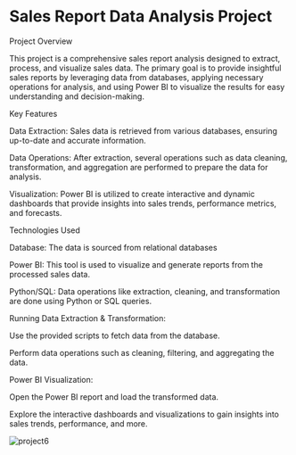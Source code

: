   # Sales Report Data Analysis Project

  Project Overview

This project is a comprehensive sales report analysis designed to extract, process, and visualize sales data. The primary goal is to provide insightful sales reports by leveraging data from databases, applying necessary operations for analysis, and using Power BI to visualize the results for easy understanding and decision-making.

Key Features

Data Extraction: Sales data is retrieved from various databases, ensuring up-to-date and accurate information.

Data Operations: After extraction, several operations such as data cleaning, transformation, and aggregation are performed to prepare the data for analysis.

Visualization: Power BI is utilized to create interactive and dynamic dashboards that provide insights into sales trends, performance metrics, and forecasts.

Technologies Used

Database: The data is sourced from relational databases

Power BI: This tool is used to visualize and generate reports from the processed sales data.

Python/SQL: Data operations like extraction, cleaning, and transformation are done using Python or SQL queries.

Running Data Extraction & Transformation:

Use the provided scripts to fetch data from the database.

Perform data operations such as cleaning, filtering, and aggregating the data.

Power BI Visualization:

Open the Power BI report and load the transformed data.

Explore the interactive dashboards and visualizations to gain insights into sales trends, performance, and more.

![project6](https://github.com/user-attachments/assets/5411fd95-c338-450f-b74b-c3bc5fe0a1f7)


